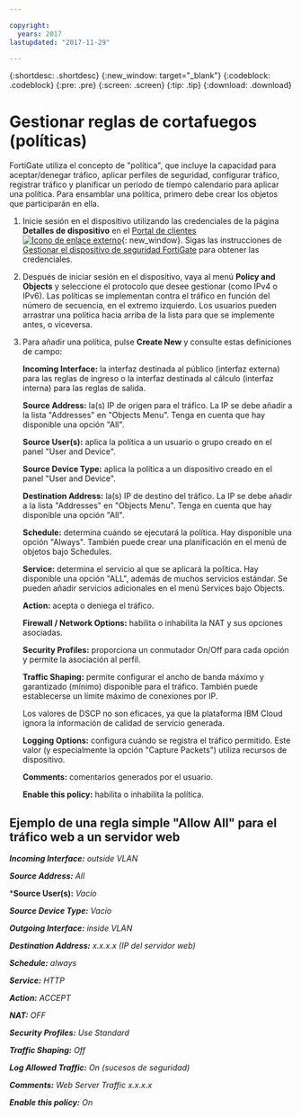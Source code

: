 ```yaml
---

copyright:
  years: 2017
lastupdated: "2017-11-29"

---
```


{:shortdesc: .shortdesc}
{:new_window: target="_blank"}
{:codeblock: .codeblock}
{:pre: .pre}
{:screen: .screen}
{:tip: .tip}
{:download: .download}

# Gestionar reglas de cortafuegos (políticas)

FortiGate utiliza el concepto de "política", que incluye la capacidad para aceptar/denegar tráfico, aplicar perfiles de seguridad, configurar tráfico, registrar tráfico y planificar un periodo de tiempo calendario para aplicar una política. Para ensamblar una política, primero debe crear los objetos que participarán en ella. 

1. Inicie sesión en el dispositivo utilizando las credenciales de la página **Detalles de dispositivo** en el [Portal de clientes ![Icono de enlace externo](../../icons/launch-glyph.svg "Icono de enlace externo")](https://control.softlayer.com/){: new_window}. Sigas las instrucciones de [Gestionar el dispositivo de seguridad FortiGate](managing-fsa.html) para obtener las credenciales.
2. Después de iniciar sesión en el dispositivo, vaya al menú **Policy and Objects** y seleccione el protocolo que desee gestionar (como IPv4 o IPv6). Las políticas se implementan contra el tráfico en función del número de secuencia, en el extremo izquierdo. Los usuarios pueden arrastrar una política hacia arriba de la lista para que se implemente antes, o viceversa.
3. Para añadir una política, pulse **Create New** y consulte estas definiciones de campo:

    **Incoming Interface:** la interfaz destinada al público (interfaz externa) para las reglas de ingreso o la interfaz destinada al cálculo (interfaz interna) para las reglas de salida.

    **Source Address:** la(s) IP de origen para el tráfico. La IP se debe añadir a la lista "Addresses" en "Objects Menu". Tenga en cuenta que hay disponible una opción "All".

    **Source User(s):** aplica la política a un usuario o grupo creado en el panel "User and Device".

    **Source Device Type:** aplica la política a un dispositivo creado en el panel "User and Device".

    **Destination Address:** la(s) IP de destino del tráfico. La IP se debe añadir a la lista "Addresses" en "Objects Menu". Tenga en cuenta que hay disponible una opción "All".

    **Schedule:** determina cuándo se ejecutará la política. Hay disponible una opción "Always". También puede crear una planificación en el menú de objetos bajo Schedules.

    **Service:** determina el servicio al que se aplicará la política. Hay disponible una opción "ALL", además de muchos servicios estándar. Se pueden añadir servicios adicionales en el menú Services bajo Objects.

    **Action:** acepta o deniega el tráfico. 

    **Firewall / Network Options:** habilita o inhabilita la NAT y sus opciones asociadas.

    **Security Profiles:** proporciona un conmutador On/Off para cada opción y permite la asociación al perfil.

    **Traffic Shaping:** permite configurar el ancho de banda máximo y garantizado (mínimo) disponible para el tráfico. También puede establecerse un límite máximo de conexiones por IP. 

    Los valores de DSCP no son eficaces, ya que la plataforma IBM Cloud ignora la información de calidad de servicio generada.

    **Logging Options:** configura cuándo se registra el tráfico permitido. Este valor (y especialmente la opción "Capture Packets") utiliza recursos de dispositivo.

    **Comments:** comentarios generados por el usuario.

    **Enable this policy:** habilita o inhabilita la política.

## Ejemplo de una regla simple "Allow All" para el tráfico web a un servidor web

***Incoming Interface:*** *outside VLAN*

***Source Address:*** *All*

***Source User(s):** *Vacío*

***Source Device Type:*** *Vacío*

***Outgoing Interface:*** *inside VLAN*

***Destination Address:*** *x.x.x.x (IP del servidor web)*

***Schedule:*** *always*

***Service:*** *HTTP*

***Action:*** *ACCEPT*

***NAT:*** *OFF*

***Security Profiles:*** *Use Standard*

***Traffic Shaping:*** *Off*

***Log Allowed Traffic:*** *On (sucesos de seguridad)*

***Comments:*** *Web Server Traffic x.x.x.x*

***Enable this policy:*** *On*
